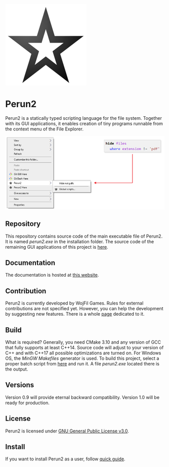 ![Logo](res/perun2ico.png)

# Perun2

Perun2 is a statically typed scripting language for the file system. 
Together with its GUI applications, it enables creation of tiny programs runnable from the context menu of the File Explorer.

![Menu examples](res/menuexample.png)

## Repository

This repository contains source code of the main executable file of Perun2.
It is named *perun2.exe* in the installation folder.
The source code of the remaining GUI applications of this project is [here](https://github.com/wojfil/perun2-gui).

## Documentation

The documentation is hosted at [this website](https://perun2.org/docs).

## Contribution

Perun2 is currently developed by WojFil Games.
Rules for external contributions are not specified yet.
However, you can help the development by suggesting new features.
There is a whole [page](FUTURE.md) dedicated to it.

## Build

What is required? 
Generally, you need CMake 3.10 and any version of GCC that fully supports at least C++14.
Source code will adjust to your version of C++ and with C++17 all possible optimizations are turned on.
For Windows OS, the *MinGW Makefiles* generator is used.
To build this project, select a proper batch script from [here](src/build) and run it. 
A file *perun2.exe* located there is the output.

## Versions

Version 0.9 will provide eternal backward compatibility.
Version 1.0 will be ready for production.

## License

Perun2 is licensed under [GNU General Public License v3.0](LICENSE.txt).

## Install

If you want to install Perun2 as a user, follow [quick guide](https://perun2.org/docs/quickguide).

